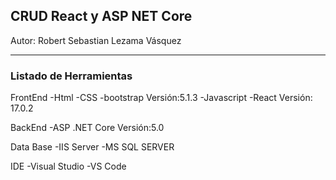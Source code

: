 ## CRUD React y ASP NET Core
Autor: Robert Sebastian Lezama Vásquez
___
### Listado de Herramientas
FrontEnd
-Html
-CSS 
-bootstrap Versión:5.1.3
-Javascript
-React Versión: 17.0.2

BackEnd
-ASP .NET Core Versión:5.0

Data Base
-IIS Server
-MS SQL SERVER

IDE
-Visual Studio
-VS Code

